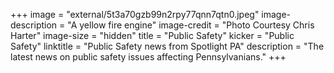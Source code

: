 +++
image = "external/5t3a70gzb99n2rpy77qnn7qtn0.jpeg"
image-description = "A yellow fire engine"
image-credit = "Photo Courtesy Chris Harter"
image-size = "hidden"
title = "Public Safety"
kicker = "Public Safety"
linktitle = "Public Safety news from Spotlight PA"
description = "The latest news on public safety issues affecting Pennsylvanians."
+++
